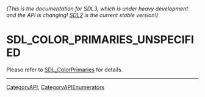 ###### (This is the documentation for SDL3, which is under heavy development and the API is changing! [SDL2](https://wiki.libsdl.org/SDL2/) is the current stable version!)
# SDL_COLOR_PRIMARIES_UNSPECIFIED

Please refer to [SDL_ColorPrimaries](SDL_ColorPrimaries) for details.

----
[CategoryAPI](CategoryAPI), [CategoryAPIEnumerators](CategoryAPIEnumerators)

